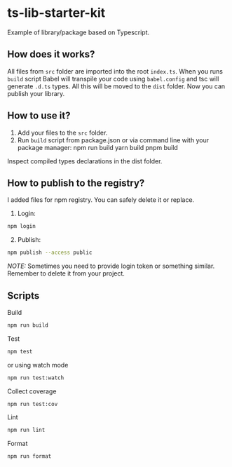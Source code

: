 # ts-lib-starter-kit

Example of library/package based on Typescript.

## How does it works?

All files from `src` folder are imported into the root `index.ts`. When you runs `build` script Babel will transpile your code using `babel.config` and tsc will generate `.d.ts` types. All this will be moved to the `dist` folder. Now you can publish your library.

## How to use it?

1. Add your files to the `src` folder.
2. Run `build` script from package.json or via command line with your package manager:
npm run build
yarn build
pnpm build

Inspect compiled types declarations in the dist folder.

## How to publish to the registry?

I added files for npm registry. You can safely delete it or replace.

1) Login:

```bash
npm login
```

2) Publish:

```bash
npm publish --access public
```

_NOTE:_ Sometimes you need to provide login token or something similar. Remember to delete it from your project.

## Scripts

Build
```bash
npm run build
```

Test
```bash
npm test
```
or using watch mode
```bash
npm run test:watch
```

Collect coverage
```bash
npm run test:cov
```

Lint
```bash
npm run lint
```

Format
```bash
npm run format
```





